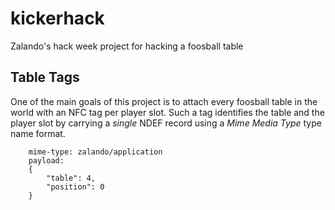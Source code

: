 # kickerhack

Zalando's hack week project for hacking a foosball table

## Table Tags

One of the main goals of this project is to attach every foosball table in the world with an NFC tag per player slot. Such a tag identifies the table and the player slot by carrying a *single* NDEF record using a *Mime Media Type* type name format.

		mime-type: zalando/application
		payload:
		{
			"table": 4, 
			"position": 0
		}
